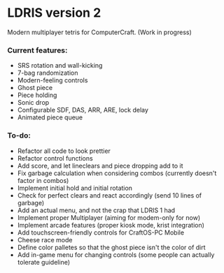# LDRIS version 2
Modern multiplayer tetris for ComputerCraft. (Work in progress)

### Current features:
- SRS rotation and wall-kicking
- 7-bag randomization
- Modern-feeling controls
- Ghost piece
- Piece holding
- Sonic drop
- Configurable SDF, DAS, ARR, ARE, lock delay
- Animated piece queue

### To-do:
- Refactor all code to look prettier
- Refactor control functions
- Add score, and let lineclears and piece dropping add to it
- Fix garbage calculation when considering combos (currently doesn't factor in combos)
- Implement initial hold and initial rotation
- Check for perfect clears and react accordingly (send 10 lines of garbage)
- Add an actual menu, and not the crap that LDRIS 1 had
- Implement proper Multiplayer (aiming for modem-only for now)
- Implement arcade features (proper kiosk mode, krist integration)
- Add touchscreen-friendly controls for CraftOS-PC Mobile
- Cheese race mode
- Define color palletes so that the ghost piece isn't the color of dirt
- Add in-game menu for changing controls (some people can actually tolerate guideline)
